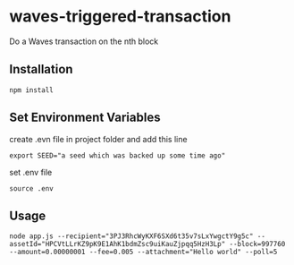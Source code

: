 # waves-triggered-transaction
Do a Waves transaction on the nth block

## Installation

```
npm install
```

## Set Environment Variables

create .evn file in project folder and add this line

```
export SEED="a seed which was backed up some time ago"
```

set .env file

```
source .env
```

## Usage

```
node app.js --recipient="3PJ3RhcWyKXF6SXd6t35v7sLxYwgctY9g5c" --assetId="HPCVtLLrKZ9pK9E1AhK1bdmZsc9uiKauZjpqq5HzH3Lp" --block=997760 --amount=0.00000001 --fee=0.005 --attachment="Hello world" --poll=5
```